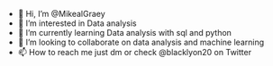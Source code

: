 - 👋 Hi, I’m @MikealGraey
- 👀 I’m interested in Data analysis
- 🌱 I’m currently learning Data analysis with sql and python
- 💞️ I’m looking to collaborate on data analysis and machine learning
- 📫 How to reach me just dm or check @blacklyon20 on Twitter

<!---
MikealGraey/MikealGraey is a ✨ special ✨ repository because its `README.md` (this file) appears on your GitHub profile.
You can click the Preview link to take a look at your changes.
--->
